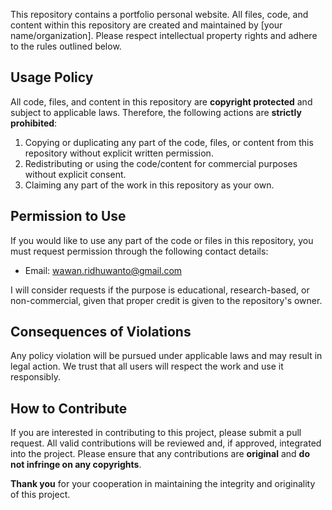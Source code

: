 This repository contains a portfolio personal website. All files, code, and content within this repository are created and maintained by [your name/organization]. Please respect intellectual property rights and adhere to the rules outlined below.

## Usage Policy
All code, files, and content in this repository are **copyright protected** and subject to applicable laws. Therefore, the following actions are **strictly prohibited**:

1. Copying or duplicating any part of the code, files, or content from this repository without explicit written permission.
2. Redistributing or using the code/content for commercial purposes without explicit consent.
3. Claiming any part of the work in this repository as your own.

## Permission to Use
If you would like to use any part of the code or files in this repository, you must request permission through the following contact details:

- Email: wawan.ridhuwanto@gmail.com

I will consider requests if the purpose is educational, research-based, or non-commercial, given that proper credit is given to the repository's owner.

## Consequences of Violations
Any policy violation will be pursued under applicable laws and may result in legal action. We trust that all users will respect the work and use it responsibly.

## How to Contribute
If you are interested in contributing to this project, please submit a pull request. All valid contributions will be reviewed and, if approved, integrated into the project. Please ensure that any contributions are **original** and **do not infringe on any copyrights**.


**Thank you** for your cooperation in maintaining the integrity and originality of this project.
